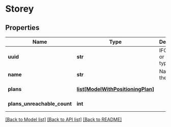 # Storey

## Properties
Name | Type | Description | Notes
------------ | ------------- | ------------- | -------------
**uuid** | **str** | IFC element or element type UUID | [optional] [readonly] 
**name** | **str** | Name of the storey | [optional] [readonly] 
**plans** | [**list[ModelWithPositioningPlan]**](ModelWithPositioningPlan.md) |  | [optional] [readonly] 
**plans_unreachable_count** | **int** |  | [optional] [readonly] 

[[Back to Model list]](../README.md#documentation-for-models) [[Back to API list]](../README.md#documentation-for-api-endpoints) [[Back to README]](../README.md)


